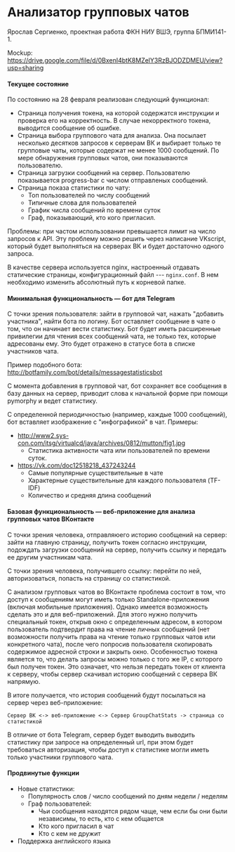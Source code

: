 # Анализатор групповых чатов

Ярослав Сергиенко, проектная работа ФКН НИУ ВШЭ, группа БПМИ141-1.

Mockup: https://drive.google.com/file/d/0BxenI4btK8MZelY3RzBJODZDMEU/view?usp=sharing

#### Текущее состояние

По состоянию на 28 февраля реализован следующий функционал:

* Страница получения токена, на которой содержатся инструкции и проверка его на корректность. В случае некорректного токена, выводится сообщение об ошибке.
* Страница выбора группового чата для анализа. Она посылает несколько десятков запросов к серверам ВК и выбирает только те групповые чаты, которые содержат не менее 1000 сообщений. По мере обнаружения групповых чатов, они показываются пользователю.
* Страница загрузки сообщений на сервер. Пользователю показывается progress-bar с числом отправленых сообщений.
* Страница показа статистики по чату:
   * Топ пользователей по числу сообщений
   * Типичные слова для пользователей
   * График числа сообщений по времени суток
   * Граф, показывающий, кто кого пригласил.

Проблемы: при частом использовании превышается лимит на число запросов к API. Эту проблему можно решить через написание VKscript, который будет выполняться на серверах ВК и будет достаточно одного запроса.

В качестве сервера используется nginx, настроенный отдавать статические страницы, конфигурационный файл --- `nginx.conf`. В нем необходимо изменить абсолютный путь к корневой папке.

#### Минимальная функциональность &mdash; бот для Telegram

С точки зрения пользователя: зайти в групповой чат, нажать "добавить участника", найти бота по логину. Бот оставляет сообщение в чате о том, что он начинает вести статистику. Бот будет иметь расширенные привилегии для чтения всех сообщений чата, не только тех, которые адресованы ему. Это будет отражено в статусе бота в списке участников чата.

Пример подобного бота: http://botfamily.com/bot/details/messagestatisticsbot

С момента добавления в групповой чат, бот сохраняет все сообщения в базу данных на сервер, приводит слова к начальной форме при помощи pymorphy и ведет статистику.

С определенной периодичностью (например, каждые 1000 сообщений), бот вставляет изображение с "инфографикой" в чат. Примеры:
* http://www2.sys-con.com/itsg/virtualcd/java/archives/0812/mutton/fig1.jpg
  * Статистика активности чата или пользователей по времени суток.
* https://vk.com/doc12518218_437243244
  * Самые популярные существительные в чате
  * Характерные существительные для каждого пользователя (TF-IDF)
  * Количество и средняя длина сообщений

#### Базовая функциональность &mdash; веб-приложение для анализа групповых чатов ВКонтакте

С точки зрения человека, отправляюего историю сообщений на сервер: зайти на главную страницу, получить токен согласно инструкции, подождать загрузки сообщений на сервер, получить ссылку и передать ее другим участникам чата.

С точки зрения человека, получившего ссылку: перейти по ней, авторизоваться, попасть на страницу со статистикой.

С анализом групповых чатов во ВКонтакте проблема состоит в том, что доступ к сообщениям могут иметь только Standalone-приложения (включая мобильные приложения). Однако имеется возможность сделать это и для веб-приложений. Для этого нужно получить специальный токен, открыв окно с определенным адресом, в котором пользователь подтвердит права на чтение личных сообщений (нет возможности получить права на чтение только групповых чатов или конкретного чата), после чего попросив пользователя скопировать содержимое адресной строки и закрыть окно. Особенностью токена является то, что делать запросы можно только с того же IP, с которого был получен токен. Это означает, что нельзя передать токен от клиента к серверу, чтобы сервер скачивал историю сообщений с сервера ВК напрямую.

В итоге получается, что история сообщений будут посылаться на сервер через веб-приложение:

```
Сервер ВК <-> веб-приложение <-> Сервер GroupChatStats -> страница со статистикой
```

В отличие от бота Telegram, сервер будет выводить выводить статистику при запросе на определенный url, при этом будет требоваться авторизация, чтобы доступ к статистике могли иметь только участники группового чата.

#### Продвинутые функции

* Новые статистики:
  * Популярность слов / число сообщений по дням недели / неделям
  * Граф пользователей:
    * Чьи сообщения находятся рядом чаще, чем если бы они были независимы, то есть, кто с кем общается
    * Кто кого пригласил в чат
    * Кто с кем не дружит
* Поддержка английского языка
